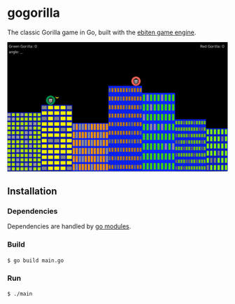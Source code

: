 # gogorilla
The classic Gorilla game in Go, built with the [ebiten game engine](https://ebiten.org/).

![](./screenshot.png)

## Installation

### Dependencies

Dependencies are handled by [go modules](https://blog.golang.org/using-go-modules). 

### Build

```$ go build main.go```

### Run

```$ ./main```
